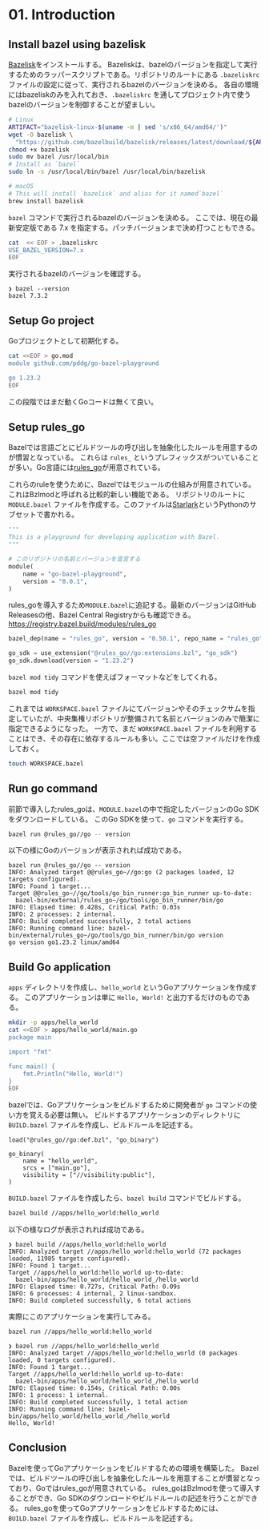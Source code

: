 # 01. Introduction

## Install bazel using bazelisk

[Bazelisk](https://github.com/bazelbuild/bazelisk)をインストールする。
Bazeliskは、bazelのバージョンを指定して実行するためのラッパースクリプトである。リポジトリのルートにある `.bazeliskrc` ファイルの設定に従って、実行されるbazelのバージョンを決める。
各自の環境にはbazeliskのみを入れておき、`.bazeliskrc` を通してプロジェクト内で使うbazelのバージョンを制御することが望ましい。

```bash
# Linux
ARTIFACT="bazelisk-linux-$(uname -m | sed 's/x86_64/amd64/')"
wget -O bazelisk \
  "https://github.com/bazelbuild/bazelisk/releases/latest/download/${ARTIFACT}"
chmod +x bazelisk
sudo mv bazel /usr/local/bin
# Install as `bazel`
sudo ln -s /usr/local/bin/bazel /usr/local/bin/bazelisk

# macOS
# This will install `bazelisk` and alias for it named`bazel`
brew install bazelisk
```

`bazel` コマンドで実行されるbazelのバージョンを決める。
ここでは、現在の最新安定版である 7.x を指定する。パッチバージョンまで決め打つこともできる。

```bash
cat  << EOF > .bazeliskrc
USE_BAZEL_VERSION=7.x
EOF
```

実行されるbazelのバージョンを確認する。

```
❯ bazel --version     
bazel 7.3.2
```

## Setup Go project

Goプロジェクトとして初期化する。

```bash
cat <<EOF > go.mod
module github.com/pddg/go-bazel-playground

go 1.23.2
EOF
```

この段階ではまだ動くGoコードは無くて良い。

## Setup rules_go

Bazelでは言語ごとにビルドツールの呼び出しを抽象化したルールを用意するのが慣習となっている。
これらは `rules_` というプレフィックスがついていることが多い。Go言語には[rules_go](https://github.com/bazelbuild/rules_go)が用意されている。

これらのruleを使うために、Bazelではモジュールの仕組みが用意されている。これはBzlmodと呼ばれる比較的新しい機能である。
リポジトリのルートに `MODULE.bazel` ファイルを作成する。このファイルは[Starlark](https://github.com/bazelbuild/starlark)というPythonのサブセットで書かれる。

```python
"""
This is a playground for developing application with Bazel.
"""

# このリポジトリの名前とバージョンを宣言する
module(
    name = "go-bazel-playground",
    version = "0.0.1",
)
```

rules_goを導入するため`MODULE.bazel`に追記する。最新のバージョンはGitHub Releasesの他、Bazel Central Registryからも確認できる。
https://registry.bazel.build/modules/rules_go

```python
bazel_dep(name = "rules_go", version = "0.50.1", repo_name = "rules_go")

go_sdk = use_extension("@rules_go//go:extensions.bzl", "go_sdk")
go_sdk.download(version = "1.23.2")
```

`bazel mod tidy` コマンドを使えばフォーマットなどをしてくれる。

```bash
bazel mod tidy
```

これまでは `WORKSPACE.bazel` ファイルにてバージョンやそのチェックサムを指定していたが、中央集権リポジトリが整備されて名前とバージョンのみで簡潔に指定できるようになった。
一方で、まだ `WORKSPACE.bazel` ファイルを利用することはでき、その存在に依存するルールも多い。ここでは空ファイルだけを作成しておく。

```bash
touch WORKSPACE.bazel
```

## Run go command

前節で導入したrules_goは、`MODULE.bazel`の中で指定したバージョンのGo SDKをダウンロードしている。
このGo SDKを使って、`go` コマンドを実行する。

```bash
bazel run @rules_go//go -- version
```

以下の様にGoのバージョンが表示されれば成功である。

```
bazel run @rules_go//go -- version
INFO: Analyzed target @@rules_go~//go:go (2 packages loaded, 12 targets configured).
INFO: Found 1 target...
Target @@rules_go~//go/tools/go_bin_runner:go_bin_runner up-to-date:
  bazel-bin/external/rules_go~/go/tools/go_bin_runner/bin/go
INFO: Elapsed time: 0.428s, Critical Path: 0.03s
INFO: 2 processes: 2 internal.
INFO: Build completed successfully, 2 total actions
INFO: Running command line: bazel-bin/external/rules_go~/go/tools/go_bin_runner/bin/go version
go version go1.23.2 linux/amd64
```

## Build Go application

`apps` ディレクトリを作成し、`hello_world` というGoアプリケーションを作成する。
このアプリケーションは単に `Hello, World!` と出力するだけのものである。

```bash
mkdir -p apps/hello_world
cat <<EOF > apps/hello_world/main.go
package main

import "fmt"

func main() {
    fmt.Println("Hello, World!")
}
EOF
```

bazelでは、Goアプリケーションをビルドするために開発者が `go` コマンドの使い方を覚える必要は無い。
ビルドするアプリケーションのディレクトリに `BUILD.bazel` ファイルを作成し、ビルドルールを記述する。

```python:MODULE.bazel
load("@rules_go//go:def.bzl", "go_binary")

go_binary(
    name = "hello_world",
    srcs = ["main.go"],
    visibility = ["//visibility:public"],
)
```

`BUILD.bazel` ファイルを作成したら、`bazel build` コマンドでビルドする。

```bash
bazel build //apps/hello_world:hello_world
```

以下の様なログが表示されれば成功である。

```
❯ bazel build //apps/hello_world:hello_world
INFO: Analyzed target //apps/hello_world:hello_world (72 packages loaded, 11985 targets configured).
INFO: Found 1 target...
Target //apps/hello_world:hello_world up-to-date:
  bazel-bin/apps/hello_world/hello_world_/hello_world
INFO: Elapsed time: 0.727s, Critical Path: 0.09s
INFO: 6 processes: 4 internal, 2 linux-sandbox.
INFO: Build completed successfully, 6 total actions
```

実際にこのアプリケーションを実行してみる。

```bash
bazel run //apps/hello_world:hello_world
```

```
❯ bazel run //apps/hello_world:hello_world
INFO: Analyzed target //apps/hello_world:hello_world (0 packages loaded, 0 targets configured).
INFO: Found 1 target...
Target //apps/hello_world:hello_world up-to-date:
  bazel-bin/apps/hello_world/hello_world_/hello_world
INFO: Elapsed time: 0.154s, Critical Path: 0.00s
INFO: 1 process: 1 internal.
INFO: Build completed successfully, 1 total action
INFO: Running command line: bazel-bin/apps/hello_world/hello_world_/hello_world
Hello, World!
```

## Conclusion

Bazelを使ってGoアプリケーションをビルドするための環境を構築した。
Bazelでは、ビルドツールの呼び出しを抽象化したルールを用意することが慣習となっており、Goではrules_goが用意されている。
rules_goはBzlmodを使って導入することができ、Go SDKのダウンロードやビルドルールの記述を行うことができる。
rules_goを使ってGoアプリケーションをビルドするためには、`BUILD.bazel` ファイルを作成し、ビルドルールを記述する。
